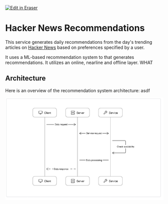<p><a target="_blank" href="https://app.eraser.io/workspace/SbaaGZqQ7jpkPN7ydwtU" id="edit-in-eraser-github-link"><img alt="Edit in Eraser" src="https://firebasestorage.googleapis.com/v0/b/second-petal-295822.appspot.com/o/images%2Fgithub%2FOpen%20in%20Eraser.svg?alt=media&amp;token=968381c8-a7e7-472a-8ed6-4a6626da5501"></a></p>

# Hacker News Recommendations
This service generates daily recommendations from the day's trending articles on [﻿Hacker News](https://news.ycombinator.com/) based on preferences specified by a user.

It uses a ML-based recommendation system to that generates recommendations. It utilizes an online, nearline and offline layer. WHAT

## Architecture
Here is an overview of the recommendation system architecture: asdf

![Figure 1](/.eraser/SbaaGZqQ7jpkPN7ydwtU___reS6fUv66LcKWYn8yV2OvCPvwSm2___---figure---Dsc_NR6Wzk6trMztN3Xto---figure---Ou8o-swMuIDobJLjftej1g.png "Figure 1")




<!--- Eraser file: https://app.eraser.io/workspace/SbaaGZqQ7jpkPN7ydwtU --->